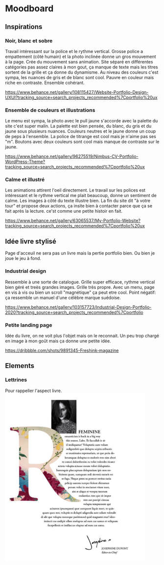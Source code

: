 # Moodboard

## Inspirations

### Noir, blanc et sobre

Travail intéressant sur la police et le rythme vertical. Grosse police a empattement (côté humain) et la photo inclinée donne un gros mouvement à la page. Crée du mouvement sans animation. Site séparé en différentes catégories pas assez claires à mon gout, ça manque de texte mais les titres sortent de la grille et ça donne du dynamisme. Au niveau des couleurs c'est sympa, les nuances de gris et de blanc sont cool. Pauvre en couleur mais riche en contraste. Ensemble cohérant.

https://www.behance.net/gallery/108115427/Website-Portfolio-Design-UXUI?tracking_source=search_projects_recommended%7Cportfolio%20ux

### Ensemble de couleurs et illustrations

Le menu est sympa, la photo avec le pull jaune s'accorde avec la palette du site c'est super malin. La palette est bien pensée, du blanc, du gris et du jaune sous plusieurs nuances. Couleurs neutres et le jaune donne un coup de peps à l'ensemble. La police de titrange est cool mais je n'aime pas ses "m". Boutons avec deux couleurs sont cool mais manque de contraste sur le jaune.

https://www.behance.net/gallery/96275519/Nimbus-CV-Portfolio-WordPress-Theme?tracking_source=search_projects_recommended%7Cportfolio%20ux

### Calme et illustré

Les animations attirent l'oeil directement. Le travail sur les polices est intéressant et le rythme vertical me plait beaucoup, donne un sentiment de calme. Les images à côté du texte illustre bien. La fin du site dit "à votre tour" et propose deux actions, ça insite bien à contacter parce que ça se fait après la lecture. ce'st comme une petite histoir en fait.

https://www.behance.net/gallery/63065537/My-Portfolio-Website?tracking_source=search_projects_recommended%7Cportfolio%20ux

## Idée livre stylisé

Page d'acceuil ne sera pas un livre mais la pertie portfolio bien. Ou bien je joue le jeu à fond.

### Industrial design

Ressemble à une sorte de catalogue. Grille super efficace, rythme vertical bien géré et treès grandes images. Grille très propre. Avec un menu, page en vis à vis ou bien un scroll "magnétique" ça peut etre cool. Point négatif: ça ressemble un manuel d'une célèbre marque suédoise.

https://www.behance.net/gallery/103157723/Industrial-Design-Portfolio-2020?tracking_source=search_projects_recommended%7Cportfolio

### Petite landing page

Idée du livre, on ne voit plus l'objet mais on le reconnait. Un peu trop chargé en image à mon goût mais ça donne une petite idée.

https://dribbble.com/shots/9891345-Freshink-magazine

## Elements

### Lettrines

Pour rappeller l'aspect livre.
![Image d'une lettrine](img/lettrine.png)
